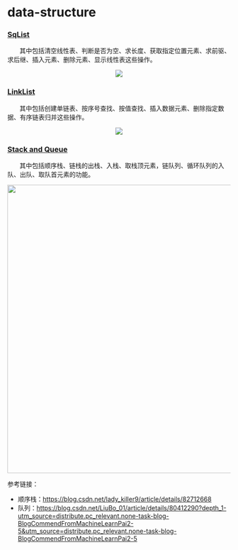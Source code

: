 # data-structure

### [SqList](https://github.com/lemon-l/data-structure/tree/master/SqList)

&nbsp;&nbsp;&nbsp;&nbsp;&nbsp;&nbsp;&nbsp;其中包括清空线性表、判断是否为空、求长度、获取指定位置元素、求前驱、求后继、插入元素、删除元素、显示线性表这些操作。
<div align="center"><img src="https://ftp.bmp.ovh/imgs/2020/03/b9fe4cfa46226d3c.png"></div>

### [LinkList](https://github.com/lemon-l/data-structure/tree/master/LinkList)
&nbsp;&nbsp;&nbsp;&nbsp;&nbsp;&nbsp;&nbsp;其中包括创建单链表、按序号查找、按值查找、插入数据元素、删除指定数据、有序链表归并这些操作。
<div align="center"><img src="https://ftp.bmp.ovh/imgs/2020/03/df1c51c247b88ba9.png"></div>

### [Stack and Queue](https://github.com/lemon-l/data-structure/tree/master/Stack%20and%20Queue)
&nbsp;&nbsp;&nbsp;&nbsp;&nbsp;&nbsp;&nbsp;其中包括顺序栈、链栈的出栈、入栈、取栈顶元素，链队列、循环队列的入队、出队、取队首元素的功能。
<div align="center"><img width="650" src="https://ftp.bmp.ovh/imgs/2020/04/44e53e29fe7a0b8e.png"></div>

参考链接：

- 顺序栈：https://blog.csdn.net/lady_killer9/article/details/82712668
- 队列：https://blog.csdn.net/LiuBo_01/article/details/80412290?depth_1-utm_source=distribute.pc_relevant.none-task-blog-BlogCommendFromMachineLearnPai2-5&utm_source=distribute.pc_relevant.none-task-blog-BlogCommendFromMachineLearnPai2-5
